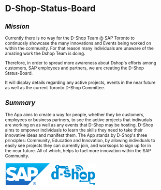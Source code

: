 # D-Shop-Status-Board

## *Mission*
Currently there is no way for the D-Shop Team @ SAP Toronto to continuosly showcase the many Innovations and Events being worked on within the community. For that reason many individuals are unaware of the amazing work the Dshop Team is doing. 

Therefore, in order to spread more awareness about Dshop's efforts among customers, SAP employees and partners, we are creating the D-Shop Status-Board. 

It will display details regarding any active projects, events in the near future as well as the current Toronto D-Shop Committee.

## *Summary*
The App aims to create a way for people, whether they be customers, employees or business partners, to see the active projects that indivudals are working on as well as any events that D-Shop may be hosting. D-Shop aims to empower individuals to learn the skills they need to take their innovative ideas and manifest them. The App stands by D-Shop's three principles: Community, Education and Innovation, by allowing individuals to easily see projects they can currently join, and worksops to sign up for in the near future. All of which, helps to fuel more innovation within the SAP Community. 

<img src="Logos/sap.png" width ="150" ><img src="Logos/dshop-logo-small.png" width ="150" >
